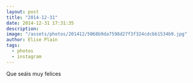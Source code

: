 ```yaml
---
layout: post
title: "2014-12-31"
date: 2014-12-31 17:31:35
description: 
image: "/assets/photos/201412/5068b9da7598d27f3f324cdcbb1534b9.jpg"
author: Elise Plain
tags: 
  - photos
  - instagram
---
```


Que seáis muy felices
<p></p>

